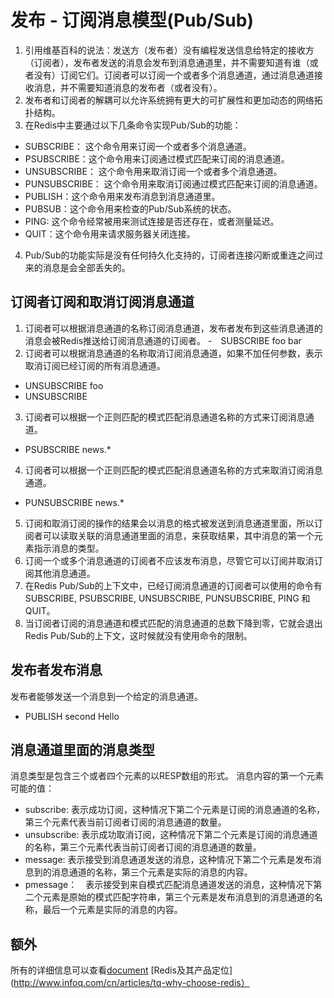 # 发布 - 订阅消息模型(Pub/Sub)
1. 引用维基百科的说法：发送方（发布者）没有编程发送信息给特定的接收方（订阅者），发布者发送的消息会发布到消息通道里，并不需要知道有谁（或者没有）订阅它们。订阅者可以订阅一个或者多个消息通道，通过消息通道接收消息，并不需要知道消息的发布者（或者没有）。
2. 发布者和订阅者的解耦可以允许系统拥有更大的可扩展性和更加动态的网络拓扑结构。
3. 在Redis中主要通过以下几条命令实现Pub/Sub的功能：
  - SUBSCRIBE： 这个命令用来订阅一个或者多个消息通道。
  - PSUBSCRIBE：这个命令用来订阅通过模式匹配来订阅的消息通道。
  - UNSUBSCRIBE： 这个命令用来取消订阅一个或者多个消息通道。
  - PUNSUBSCRIBE： 这个命令用来取消订阅通过模式匹配来订阅的消息通道。
  - PUBLISH：这个命令用来发布消息到消息通道里。
  - PUBSUB：这个命令用来检查的Pub/Sub系统的状态。
  - PING: 这个命令经常被用来测试连接是否还存在，或者测量延迟。
  - QUIT：这个命令用来请求服务器关闭连接。
4. Pub/Sub的功能实际是没有任何持久化支持的，订阅者连接闪断或重连之间过来的消息是会全部丢失的。

## 订阅者订阅和取消订阅消息通道
1. 订阅者可以根据消息通道的名称订阅消息通道，发布者发布到这些消息通道的消息会被Redis推送给订阅消息通道的订阅者。
  -　SUBSCRIBE foo bar
2. 订阅者可以根据消息通道的名称取消订阅消息通道，如果不加任何参数，表示取消订阅已经订阅的所有消息通道。
  - UNSUBSCRIBE foo
  - UNSUBSCRIBE
3. 订阅者可以根据一个正则匹配的模式匹配消息通道名称的方式来订阅消息通道。
  - PSUBSCRIBE news.*
4. 订阅者可以根据一个正则匹配的模式匹配消息通道名称的方式来取消订阅消息通道。
  - PUNSUBSCRIBE news.*
5. 订阅和取消订阅的操作的结果会以消息的格式被发送到消息通道里面，所以订阅者可以读取关联的消息通道里面的消息，来获取结果，其中消息的第一个元素指示消息的类型。
6. 订阅一个或多个消息通道的订阅者不应该发布消息，尽管它可以订阅并取消订阅其他消息通道。
7. 在Redis Pub/Sub的上下文中，已经订阅消息通道的订阅者可以使用的命令有SUBSCRIBE, PSUBSCRIBE, UNSUBSCRIBE, PUNSUBSCRIBE, PING 和 QUIT。
8. 当订阅者订阅的消息通道和模式匹配的消息通道的总数下降到零，它就会退出Redis Pub/Sub的上下文，这时候就没有使用命令的限制。

## 发布者发布消息
发布者能够发送一个消息到一个给定的消息通道。
  - PUBLISH second Hello

## 消息通道里面的消息类型
消息类型是包含三个或者四个元素的以RESP数组的形式。
消息内容的第一个元素可能的值：
  - subscribe: 表示成功订阅，这种情况下第二个元素是订阅的消息通道的名称，第三个元素代表当前订阅者订阅的消息通道的数量。
  - unsubscribe: 表示成功取消订阅，这种情况下第二个元素是订阅的消息通道的名称，第三个元素代表当前订阅者订阅的消息通道的数量。
  - message: 表示接受到消息通道发送的消息，这种情况下第二个元素是发布消息到的消息通道的名称，第三个元素是实际的消息的内容。
  - pmessage：　表示接受到来自模式匹配消息通道发送的消息，这种情况下第二个元素是原始的模式匹配字符串，第三个元素是发布消息到的消息通道的名称，最后一个元素是实际的消息的内容。

## 额外
所有的详细信息可以查看[document](https://redis.io/topics/pubsub)
[Redis及其产品定位](http://www.infoq.com/cn/articles/tq-why-choose-redis）
